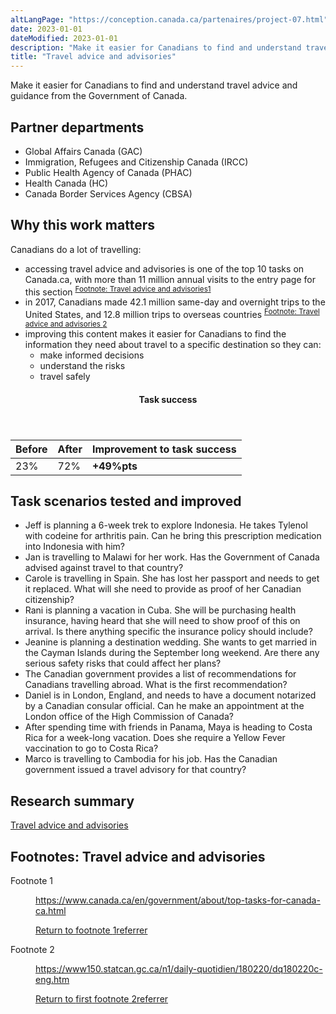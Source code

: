 ```yaml
---
altLangPage: "https://conception.canada.ca/partenaires/project-07.html"
date: 2023-01-01
dateModified: 2023-01-01
description: "Make it easier for Canadians to find and understand travel advice and guidance from the Government of Canada."
title: "Travel advice and advisories"
---
```

<p>Make it easier for Canadians to find and understand travel advice and guidance from the Government of Canada.</p>
<h2>Partner departments</h2>
<ul>
  <li>Global Affairs Canada (GAC)</li>
  <li>Immigration, Refugees and Citizenship Canada (IRCC)</li>
  <li>Public Health Agency of Canada (PHAC)</li>
  <li>Health Canada (HC)</li>
  <li>Canada Border Services Agency (CBSA)</li>
</ul>
<h2>Why this work matters</h2>
<p>Canadians do a lot of travelling: </p>
<ul>
  <li>accessing travel advice and advisories is one of the top 10 tasks on Canada.ca, with more than 11 million annual visits to the entry page for this section <sup id="fn1-rf"><a class="fn-lnk" href="#fn1"><span class="wb-inv">Footnote: Travel advice and advisories</span>1</a></sup> </li>
  <li>in 2017, Canadians made 42.1 million same-day and overnight trips to the United States, and 12.8 million trips to overseas countries <sup id="fn2-rf"><a class="fn-lnk" href="#fn2"><span class="wb-inv">Footnote: Travel advice and advisories </span>2</a></sup> </li>
  <li>improving this content makes it easier for Canadians to find the information they need about travel to a specific destination so they can:
    <ul>
      <li>make informed decisions</li>
      <li>understand the risks</li>
      <li>travel safely</li>
    </ul>
  </li>
</ul>
<div class="row mrgn-tp-lg mrgn-bttm-lg">
  <div class="col-md-8">
    <div class="panel panel-success">
      <header class="panel-heading">
        <h4 class="panel-title text-center">Task success</h4>
      </header>
      <table class="table">
        <thead>
          <tr style="">
            <th scope="col" class="col-md-3">Before</th>
            <th scope="col" class="col-md-3">After</th>
            <th scope="col" class="col-md-6">Improvement to task success</th>
          </tr>
        </thead>
        <tbody>
          <tr>
            <td class="table-smnum">23%</td>
            <td class="table-smnum">72%</td>
            <td class="table-smnum"><span class="text-success"><strong>+49%pts</strong></span></td>
          </tr>
        </tbody>
      </table>
    </div>
  </div>
</div>
<h2>Task scenarios tested and improved</h2>
<ul class="lst-spcd">
  <li>Jeff is planning a 6-week trek to explore Indonesia. He takes Tylenol with codeine for arthritis pain. Can he bring this prescription medication into Indonesia with him?</li>
  <li>Jan is travelling to Malawi for her work. Has the Government of Canada advised against travel to that country?</li>
  <li>Carole is travelling in Spain. She has lost her passport and needs to get it replaced. What will she need to provide as proof of her Canadian citizenship?</li>
  <li>Rani is planning a vacation in Cuba. She will be purchasing health insurance, having heard that she will need to show proof of this on arrival. Is there anything specific the insurance policy should include?</li>
  <li>Jeanine is planning a destination wedding. She wants to get married in the Cayman Islands during the September long weekend. Are there any serious safety risks that could affect her plans?</li>
  <li>The Canadian government provides a list of recommendations for Canadians travelling abroad. What is the first recommendation?</li>
  <li>Daniel is in London, England, and needs to have a document notarized by a Canadian consular official. Can he make an appointment at the London office of the High Commission of Canada?</li>
  <li>After spending time with friends in Panama, Maya is heading to Costa Rica for a week-long vacation. Does she require a Yellow Fever vaccination to go to Costa Rica?</li>
  <li>Marco is travelling to Cambodia for his job. Has the Canadian government issued a travel advisory for that country?</li>
</ul>
<h2>Research summary</h2>
<p><a href="https://blog.canada.ca/research-summaries/travel-advice-research-summary.html">Travel advice and advisories</a></p>
<aside class="wb-fnote" role="note">
  <h2 class="wb-inv" id="fn-travel">Footnotes: Travel advice and advisories</h2>
  <dl>
    <dt>Footnote 1</dt>
    <dd id="fn1">
      <p><a href="https://www.canada.ca/en/government/about/top-tasks-for-canada-ca.html">https://www.canada.ca/en/government/about/top-tasks-for-canada-ca.html</a></p>
      <p class="fn-rtn"><a href="#fn1-rf"><span class="wb-inv">Return to footnote </span>1<span class="wb-inv">referrer</span></a></p>
    </dd>
    <dt>Footnote 2</dt>
    <dd id="fn2">
      <p><a href="https://www150.statcan.gc.ca/n1/daily-quotidien/180220/dq180220c-eng.htm">https://www150.statcan.gc.ca/n1/daily-quotidien/180220/dq180220c-eng.htm</a></p>
      <p class="fn-rtn"><a href="#fn2-1-rf"><span class="wb-inv">Return to <span>first</span> footnote</span> 2<span class="wb-inv">referrer</span></a></p>
    </dd>
  </dl>
</aside>
